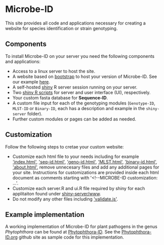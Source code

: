 Microbe-ID
===============

This site provides all code and applications necessary for creating a website for species identification or strain genotyping. 

Components
------

To install Microbe-ID on your server you need the following components and applications:

- Access to a linux server to host the site.
- A website based on [bootstrap](http://getbootstrap.com) to host your version of Microbe-ID. See our example [here](./Bootstrap_files).
- A self-hosted [shiny](http://www.rstudio.com/shiny/) R server session running on your server.
- Two [shiny R scripts](./shiny-server/www/Readme.md) for server and user interface (UI), respectively.
- Your custom fasta database for **Sequence-ID**.
- A custom file input for each of the genotyping modules (`Genotype-ID`, `MLST-ID` or `Binary-ID`, each has a description and example in the `shiny-server` folder).
- Further custom modules or pages can be added as needed.

Customization
-------

Follow the following steps to cretae your custom website:

- Customize each html file to your needs including for example ['index.html'](./index.html), ['seq-id.html'](./seq-id.html), ['geno-id.html'](./geno-id.html), ['MLST.html'](./MLST.html), ['binary-id.html'](./binary-id.html), ['about.html'](./about.html), remove unnecesary files and add any additional pages for your site. Instructions for customizations are provided inside each html document as comments starting with '<!--MICROBE-ID customization: ...'.
- Customize each server.R and ui.R file required by shiny for each applitaiton found under [shiny-server/www](./shiny-server/www). 
- Do not modify any other files including ['validate.js'](./valdiate.js).

Example implementation
-----

A working implementation of Microbe-ID for plant pathogens in the genus *Phytophthora* can be found at [Phytophthora-ID](http://phytophthora-id.org). See the [Phytophthora-ID.org](https://github.com/grunwaldlab/phytophthora_id) github site as sample code for this implementation. 
